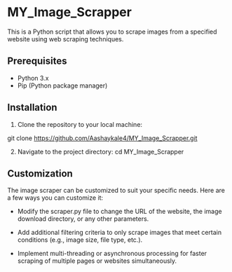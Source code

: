 # MY_Image_Scrapper

This is a Python script that allows you to scrape images from a specified website using web scraping techniques.

## Prerequisites

- Python 3.x
- Pip (Python package manager)

## Installation

1. Clone the repository to your local machine:

git clone https://github.com/Aashaykale4/MY_Image_Scrapper.git

2. Navigate to the project directory:
   cd MY_Image_Scrapper

## Customization

The image scraper can be customized to suit your specific needs. Here are a few ways you can customize it:

* Modify the scraper.py file to change the URL of the website, the image download directory, or any other parameters.

* Add additional filtering criteria to only scrape images that meet certain conditions (e.g., image size, file type, etc.).

* Implement multi-threading or asynchronous processing for faster scraping of multiple pages or websites simultaneously.
